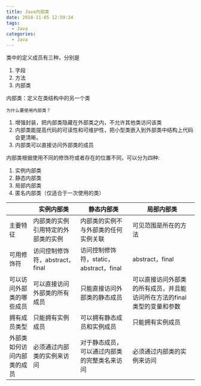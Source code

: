 ```yaml
---
title: Java内部类
date: 2018-11-05 12:59:24
tags:
  - Java
categories:
  - Java
---
```


类中的定义成员有三种，分别是
1. 字段
2. 方法
3. 内部类

内部类：定义在类结构中的另一个类

`为什么要使用内部类？`
1. 增强封装，把内部类隐藏在外部类之内，不允许其他类访问该类
2. 内部类能提高代码的可读性和可维护性，把小型类嵌入到外部类中结构上代码会更清晰。
3. 内部类可以直接访问外部类的成员

<!-- more -->
内部类根据使用不同的修饰符或者存在的位置不同，可以分为四种:
1. 实例内部类
2. 静态内部类
3. 局部内部类
4. 匿名内部类（仅适合于一次使用的类）




|        | 实例内部类      |静态内部类 |局部内部类     |
| ------------| -----------|---------- |----------|
| 主要特征     | 内部类的实例引用特定的外部类的实例  |内部类的实例不与外部类的任何实例关联 |可见范围是所在的方法|
| 可用修饰符   |访问控制修饰符，abstract，final| 访问控制修饰符，static，abstract，final| abstract，final|
| 可以访问外部类的哪些成员 |可以直接访问外部类的所有成员|只能直接访问外部类的静态成员 | 可以直接访问外部类的所有成员，并且能访问所在方法的final类型的变量和参数 |
| 拥有成员类型    | 只能拥有实例成员|可以拥有静态成员和实例成员 | 只能拥有实例成员|
| 外部类如何访问内部类的成员    | 必须通过内部类的实例来访问|对于静态成员，可以通过内部类的完整类名来访问| 必须通过内部类的实例来访问 |
